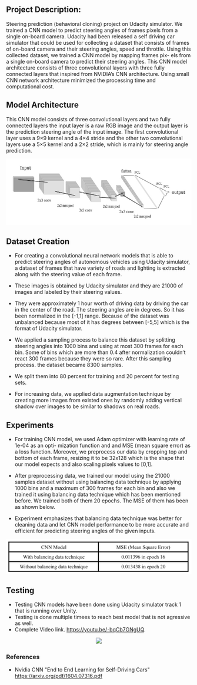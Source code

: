 ## Project Description:
Steering prediction (behavioral cloning) project on Udacity simulator. We trained a CNN model to predict steering angles of frames pixels from a single on-board camera. Udacity had been released a self driving car simulator that could be used for collecting a dataset that consists of frames of on-board camera and their steering angles, speed and throttle. Using this collected dataset, we trained a CNN model by mapping frames pix- els from a single on-board camera to predict their steering angles. This CNN model architecture consists of three convolutional layers with three fully connected layers that inspired from NVIDIA’s CNN architecture. Using small CNN network architecture minimized the processing time and computational cost.






## Model Architecture
This CNN model consists of three convolutional layers and two fully connected layers the input layer is a raw RGB image and the output layer is the prediction steering angle of the input image. The first convolutional layer uses a 9×9 kernel and a 4×4 stride and the other two convolutional layers use a 5×5 kernel and a 2×2 stride, which is mainly for steering angle prediction.
<p align="center">
 <img  src="https://github.com/anasbadawy/Steering-Prediction-CNN/blob/master/model%20diagram/last.jpeg">
</p>


##  Dataset Creation

- For creating a convolutional neural network models that is able to predict steering angles of autonomous vehicles using Udacity simulator, a dataset of frames that have variety of roads and lighting is extracted along with the steering value of each frame. 

- These images is obtained by Udacity simulator and they are 21000 of images and labeled by their steering values. 

- They were approximately 1 hour worth of driving data by driving the car in the center of the road. The steering angles are in degrees. So it has been normalized in the [-1,1] range. Because of the dataset was unbalanced because most of it has degrees between [-5,5] which is the format of Udacity simulator. 

- We applied a sampling process to balance this dataset by splitting steering angles into 1000 bins and using at most 300 frames for each bin. Some of bins which are more than 0.4 after normalization couldn’t react 300 frames because they were so rare. After this sampling process. the dataset became 8300 samples. 

- We split them into 80 percent for training and 20 percent for testing sets.

- For increasing data, we applied data augmentation technique by creating more images from existed ones by randomly adding vertical shadow over images to be similar to shadows on real roads.


##  Experiments

- For training CNN model, we used Adam optimizer with learning rate of 1e-04 as an opti- mization function and and MSE (mean square error) as a loss function. Moreover, we preprocess our data by cropping top and bottom of each frame, resizing it to be 32x128 which is the shape that our model expects and also scaling pixels values to [0,1].

- After preprocessing data, we trained our model using the 21000 samples dataset without using balancing data technique by applying 1000 bins and a maximum of 300 frames for each bin and also we trained it using balancing data technique which has been mentioned before. We trained both of them 20 epochs. The MSE of them has been as shown below.

- Experiment emphasizes that balancing data technique was better for cleaning data and let CNN model performance to be more accurate and efficient for predicting steering angles of the given inputs.

<p align="center">
 <img  src="https://github.com/anasbadawy/Steering-Prediction-CNN/blob/master/model%20diagram/table.png">
</p>


##  Testing
- Testing CNN models have been done using Udacity simulator track 1 that is running over Unity.
- Testing is done multiple timees to reach best model that is not agressive as well.
- Complete Video link. https://youtu.be/-bqCb7GNgUQ.

<p align="center">
 <img  src="https://github.com/anasbadawy/Steering-Prediction-CNN/blob/master/videoTest.gif">
</p>

### References
- Nvidia CNN "End to End Learning for Self-Driving Cars" https://arxiv.org/pdf/1604.07316.pdf

